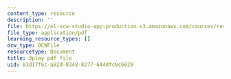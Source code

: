```yaml
---
content_type: resource
description: ''
file: https://ol-ocw-studio-app-production.s3.amazonaws.com/courses/res-18-006-calculus-revisited-single-variable-calculus-fall-2010/83d17f6ca82d83488277644dfc0c6629_jUkuRYDU4jA.pdf
file_type: application/pdf
learning_resource_types: []
ocw_type: OCWFile
resourcetype: Document
title: 3play pdf file
uid: 83d17f6c-a82d-8348-8277-644dfc0c6629
---
```

